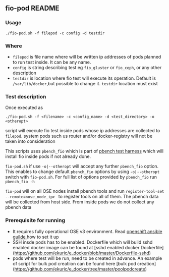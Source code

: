 ## fio-pod README 
### Usage
`./fio-pod.sh -f filepod -c config -d testdir`

### Where 

- `filepod` is file name where will be written ip addresses of pods planned to run test inside. It can be any name.
- `config` is string describing test eg `fio_gluster` or `fio_ceph`, or any other description 
- `testdir` is location where fio test will execute its operation. Default is `/var/lib/docker`,but possible to change it. `testdir` location must exist 

### Test description 

Once executed as 

`./fio-pod.sh -f <filename> -c <config_name> -d <test_directory> -o <otheropt> ` 

script will execute fio test inside pods whose ip addresses are collected to `filepod`. system pods such us router and/or docker-registry will 
not be taken into consideration 

This scripts uses `pbench_fio` which is part of [pbench test harness](https://github.com/distributed-system-analysis/pbench) which will install fio 
inside pods if not already done.

`fio-pod.sh` if use `-o|--otheropt` will accept any further `pbench_fio` option. This enables to change default `pbench_fio` 
options by using `-o|--otheropt` switch with `fio-pod.sh`. For full list of options provided by `pbench_fio` run `pbench_fio -h`

`fio-pod` will on all OSE nodes install pbench tools and run `register-tool-set --remote=<ose_node_ip> ` to register tools on all of them.
 The pbench data will be collected from host side. From inside pods we do not collect any pbench data 



### Prerequisite for running 
 
 - It requires fully operational OSE v3 environment. Read [openshift ansible guilde ](https://github.com/openshift/openshift-ansible) how to set it up
 - SSH insde pods has to be enabled. Dockerfile which will build sshd enabled docker image can be found at [sshd enabled docker Dockerfile] (https://github.com/ekuric/e_docker/blob/master/Dockerfile-sshd)
 - pods where test will be run, need to be created in advance. An example of script for bulk pod creatiion can be found here [bulk pod creation] (https://github.com/ekuric/e_docker/tree/master/poolpodcreate)
